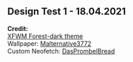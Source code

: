 ## Design Test 1 - 18.04.2021

**Credit:**  
[XFWM Forest-dark theme](https://www.gnome-look.org/p/1350789/)  
Wallpaper: [Malternative3772](https://github.com/Malternative3772)  
Custom Neofetch: [DasPrombelBread](https://github.com/DasPrombelBread)

